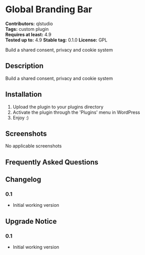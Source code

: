 # Global Branding Bar 
**Contributors:** qlstudio  
**Tags:** custom plugin  
**Requires at least:** 4.9  
**Tested up to:** 4.9
**Stable tag:** 0.1.0
**License:** GPL  

Build a shared consent, privacy and cookie system


## Description 

Build a shared consent, privacy and cookie system


## Installation 


1. Upload the plugin to your plugins directory
2. Activate the plugin through the 'Plugins' menu in WordPress
3. Enjoy :)


## Screenshots 

No applicable screenshots


## Frequently Asked Questions 


## Changelog 


### 0.1 

* Initial working version


## Upgrade Notice 


### 0.1 

* Initial working version
